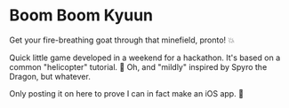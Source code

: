 # Boom Boom Kyuun

Get your fire-breathing goat through that minefield, pronto! 💥

Quick little game developed in a weekend for a hackathon. It's based on a common "helicopter" tutorial. 🚁 Oh, and "mildly" inspired by Spyro the Dragon, but whatever.

Only posting it on here to prove I can in fact make an iOS app. 📲
